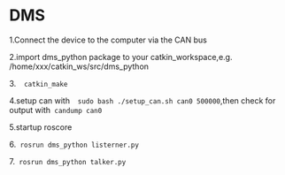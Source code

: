 # DMS

1.Connect the device to the computer via the CAN bus

2.import dms_python package to your catkin_workspace,e.g. /home/xxx/catkin_ws/src/dms_python

3.```  
    catkin_make
    ```

4.setup can with```  
    sudo bash ./setup_can.sh can0 500000
    ```,then check for output with``` candump can0``` 

5.startup roscore

6.``` rosrun dms_python listerner.py``` 

7.``` rosrun dms_python talker.py``` 
